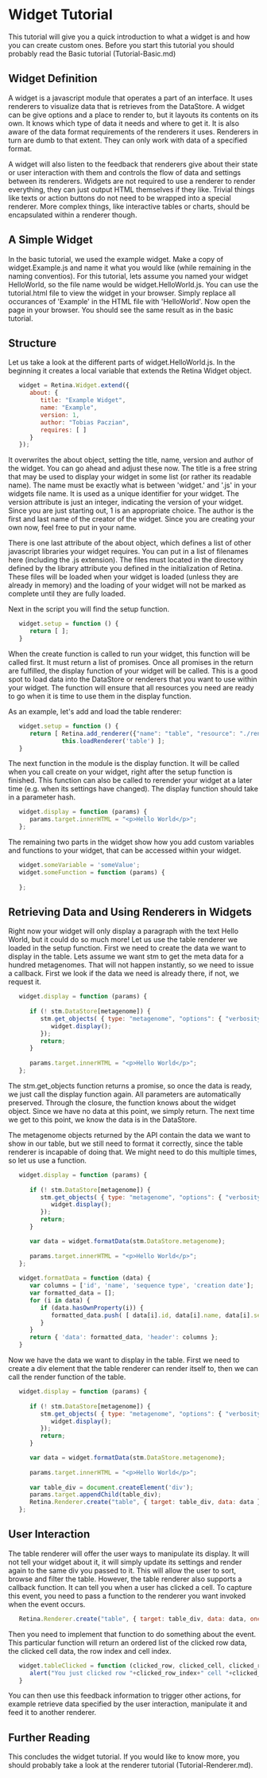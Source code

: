 <h1>Widget Tutorial</h1>

<p>This tutorial will give you a quick introduction to what a widget is and how you can create custom ones. Before you start this tutorial you should probably read the Basic tutorial (Tutorial-Basic.md)</p>

<h2>Widget Definition</h2>

<p>A widget is a javascript module that operates a part of an interface. It uses renderers to visualize data that is retrieves from the DataStore. A widget can be give options and a place to render to, but it layouts its contents on its own. It knows which type of data it needs and where to get it. It is also aware of the data format requirements of the renderers it uses. Renderers in turn are dumb to that extent. They can only work with data of a specified format.</p>

<p>A widget will also listen to the feedback that renderers give about their state or user interaction with them and controls the flow of data and settings between its renderers. Widgets are not required to use a renderer to render everything, they can just output HTML themselves if they like. Trivial things like texts or action buttons do not need to be wrapped into a special renderer. More complex things, like interactive tables or charts, should be encapsulated within a renderer though.</p>

<h2>A Simple Widget</h2>

<p>In the basic tutorial, we used the example widget. Make a copy of widget.Example.js and name it what you would like (while remaining in the naming conventios). For this tutorial, lets assume you named your widget HelloWorld, so the file name would be widget.HelloWorld.js. You can use the tutorial.html file to view the widget in your browser. Simply replace all occurances of 'Example' in the HTML file with 'HelloWorld'. Now open the page in your browser. You should see the same result as in the basic tutorial.</p>

<h2>Structure</h2>

<p>Let us take a look at the different parts of widget.HelloWorld.js. In the beginning it creates a local variable that extends the Retina Widget object.</p>

```javascript
   widget = Retina.Widget.extend({
      about: {
         title: "Example Widget",
         name: "Example",
         version: 1,
         author: "Tobias Paczian",
         requires: [ ]
      }
   });
```

<p>It overwrites the about object, setting the title, name, version and author of the widget. You can go ahead and adjust these now. The title is a free string that may be used to display your widget in some list (or rather its readable name). The name must be exactly what is between 'widget.' and '.js' in your widgets file name. It is used as a unique identifier for your widget. The version attribute is just an integer, indicating the version of your widget. Since you are just starting out, 1 is an appropriate choice. The author is the first and last name of the creator of the widget. Since you are creating your own now, feel free to put in your name.</p>

<p>There is one last attribute of the about object, which defines a list of other javascript libraries your widget requires. You can put in a list of filenames here (including the .js extension). The files must located in the directory defined by the library attribute you defined in the initialization of Retina. These files will be loaded when your widget is loaded (unless they are already in memory) and the loading of your widget will not be marked as complete until they are fully loaded.</p>

<p>Next in the script you will find the setup function.</p>

```javascript
   widget.setup = function () {
      return [ ];
   }
```

<p>When the create function is called to run your widget, this function will be called first. It must return a list of promises. Once all promises in the return are fulfilled, the display function of your widget will be called. This is a good spot to load data into the DataStore or renderers that you want to use within your widget. The function will ensure that all resources you need are ready to go when it is time to use them in the display function.</p>

<p>As an example, let's add and load the table renderer:</p>

```javascript
   widget.setup = function () {
      return [ Retina.add_renderer({"name": "table", "resource": "./renderers/", "filename": "renderer.table.js" }),
               this.loadRenderer('table') ];
   }
```

<p>The next function in the module is the display function. It will be called when you call create on your widget, right after the setup function is finished. This function can also be called to rerender your widget at a later time (e.g. when its settings have changed). The display function should take in a parameter hash.</p>

```javascript
   widget.display = function (params) {
      params.target.innerHTML = "<p>Hello World</p>";
   };
```

<p>The remaining two parts in the widget show how you add custom variables and functions to your widget, that can be accessed within your widget.</p>

```javascript
   widget.someVariable = 'someValue';
   widget.someFunction = function (params) {
   
   };
```

<h2>Retrieving Data and Using Renderers in Widgets</h2>

<p>Right now your widget will only display a paragraph with the text Hello World, but it could do so much more! Let us use the table renderer we loaded in the setup function. First we need to create the data we want to display in the table. Lets assume we want stm to get the meta data for a hundred metagenomes. That will not happen instantly, so we need to issue a callback. First we look if the data we need is already there, if not, we request it.</p>

```javascript
   widget.display = function (params) {
      
      if (! stm.DataStore[metagenome]) {
         stm.get_objects( { type: "metagenome", "options": { "verbosity": "full", "limit": 100 } }).then(function () {
            widget.display();
         });
         return;
      }
      
      params.target.innerHTML = "<p>Hello World</p>";
   };
```

<p>The stm.get_objects function returns a promise, so once the data is ready, we just call the display function again. All parameters are automatically preserved. Through the closure, the function knows about the widget object. Since we have no data at this point, we simply return. The next time we get to this point, we know the data is in the DataStore.</p>

<p>The metagenome objects returned by the API contain the data we want to show in our table, but we still need to format it correctly, since the table renderer is incapable of doing that. We might need to do this multiple times, so let us use a function.</p>

```javascript
   widget.display = function (params) {
      
      if (! stm.DataStore[metagenome]) {
         stm.get_objects( { type: "metagenome", "options": { "verbosity": "full", "limit": 100 } }).then(function () {
            widget.display();
         });
         return;
      }

      var data = widget.formatData(stm.DataStore.metagenome);
      
      params.target.innerHTML = "<p>Hello World</p>";
   };
   
   widget.formatData = function (data) {
      var columns = ['id', 'name', 'sequence type', 'creation date'];
      var formatted_data = [];
      for (i in data) {
         if (data.hasOwnProperty(i)) {
            formatted_data.push( [ data[i].id, data[i].name, data[i].sequence_type, data[i].created ] );
         }
      }
      return { 'data': formatted_data, 'header': columns };
   }
```

<p>Now we have the data we want to display in the table. First we need to create a div element that the table renderer can render itself to, then we can call the render function of the table.</p>

```javascript
   widget.display = function (params) {
      
      if (! stm.DataStore[metagenome]) {
         stm.get_objects( { type: "metagenome", "options": { "verbosity": "full", "limit": 100 } }).then(function () {
            widget.display();
         });
         return;
      }

      var data = widget.formatData(stm.DataStore.metagenome);
      
      params.target.innerHTML = "<p>Hello World</p>";
      
      var table_div = document.createElement('div');
      params.target.appendChild(table_div);
      Retina.Renderer.create("table", { target: table_div, data: data }).render();
   };
```

<h2>User Interaction</h2>

<p>The table renderer will offer the user ways to manipulate its display. It will not tell your widget about it, it will simply update its settings and render again to the same div you passed to it. This will allow the user to sort, browse and filter the table. However, the table renderer also supports a callback function. It can tell you when a user has clicked a cell. To capture this event, you need to pass a function to the renderer you want invoked when the event occurs.</p>

```javascript
   Retina.Renderer.create("table", { target: table_div, data: data, onclick: widget.tableClicked }).render();
```

<p>Then you need to implement that function to do something about the event. This particular function will return an ordered list of the clicked row data, the clicked cell data, the row index and cell index.</p>

```javascript
   widget.tableClicked = function (clicked_row, clicked_cell, clicked_row_index, clicked_cell_index) {
      alert("You just clicked row "+clicked_row_index+" cell "+clicked_cell_index+", which contains the text '"+clicked_cell+"'");
   }
```

<p>You can then use this feedback information to trigger other actions, for example retrieve data specified by the user interaction, manipulate it and feed it to another renderer.</p>

<h2>Further Reading</h2>

<p>This concludes the widget tutorial. If you would like to know more, you should probably take a look at the renderer tutorial (Tutorial-Renderer.md).</p>